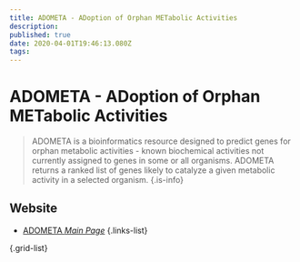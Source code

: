 ```yaml
---
title: ADOMETA - ADoption of Orphan METabolic Activities
description: 
published: true
date: 2020-04-01T19:46:13.080Z
tags: 
---
```


# ADOMETA - ADoption of Orphan METabolic Activities

> ADOMETA is a bioinformatics resource designed to predict genes for orphan metabolic activities - known biochemical activities not currently assigned to genes in some or all organisms. ADOMETA returns a ranked list of genes likely to catalyze a given metabolic activity in a selected organism.
{.is-info}

## Website

- [ADOMETA *Main Page*](http://vitkuplab.c2b2.columbia.edu/adometa/adometa.html)
{.links-list}


{.grid-list}